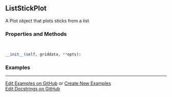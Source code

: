 ## <a id="McUtils.Plots.Plots.ListStickPlot">ListStickPlot</a>
A Plot object that plots sticks from a list

### Properties and Methods
<a id="McUtils.Plots.Plots.ListStickPlot.__init__">&nbsp;</a>
```python
__init__(self, griddata, **opts): 
```

### Examples


___

[Edit Examples on GitHub](https://github.com/McCoyGroup/References/edit/gh-pages/Documentation/examples/McUtils/Plots/Plots/ListStickPlot.md) or 
[Create New Examples](https://github.com/McCoyGroup/References/new/gh-pages/?filename=Documentation/examples/McUtils/Plots/Plots/ListStickPlot.md) <br/>
[Edit Docstrings on GitHub](https://github.com/McCoyGroup/McUtils/edit/master/Plots/Plots.py?message=Update%20Docs)